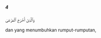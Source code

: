 ##### 4

<span class="ayah">وَٱلَّذِىٓ أَخْرَجَ ٱلْمَرْعَىٰ</span>

<span class="ayah_translation">dan yang menumbuhkan rumput-rumputan,</span>
